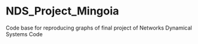 # NDS_Project_Mingoia
Code base for reproducing graphs of final project of Networks Dynamical Systems Code
